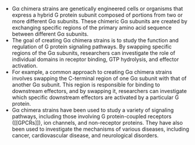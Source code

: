- Gα chimera strains are genetically engineered cells or organisms that express a hybrid G protein subunit composed of portions from two or more different Gα subunits. These chimeric Gα subunits are created by exchanging specific regions of the primary amino acid sequence between different Gα subunits.
- The goal of creating Gα chimera strains is to study the function and regulation of G protein signaling pathways. By swapping specific regions of the Gα subunits, researchers can investigate the role of individual domains in receptor binding, GTP hydrolysis, and effector activation.
- For example, a common approach to creating Gα chimera strains involves swapping the C-terminal region of one Gα subunit with that of another Gα subunit. This region is responsible for binding to downstream effectors, and by swapping it, researchers can investigate which specific downstream effectors are activated by a particular G protein.
- Gα chimera strains have been used to study a variety of signaling pathways, including those involving G protein-coupled receptors ([[GPCRs]]), ion channels, and non-receptor proteins. They have also been used to investigate the mechanisms of various diseases, including cancer, cardiovascular disease, and neurological disorders.